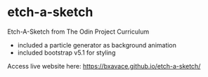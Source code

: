 # etch-a-sketch
Etch-A-Sketch from The Odin Project Curriculum

- included a particle generator as background animation
- included bootstrap v5.1 for styling

Access live website here: https://bxavace.github.io/etch-a-sketch/
